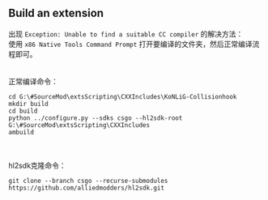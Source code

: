 ## Build an extension
出现 ```Exception: Unable to find a suitable CC compiler``` 的解决方法：  
使用 ```x86 Native Tools Command Prompt``` 打开要编译的文件夹，然后正常编译流程即可。  
　  
  
正常编译命令：
```
cd G:\#SourceMod\extsScripting\CXXIncludes\KoNLiG-Collisionhook
mkdir build
cd build
python ../configure.py --sdks csgo --hl2sdk-root G:\#SourceMod\extsScripting\CXXIncludes
ambuild
```
　  
  
hl2sdk克隆命令：
```
git clone --branch csgo --recurse-submodules https://github.com/alliedmodders/hl2sdk.git
```
